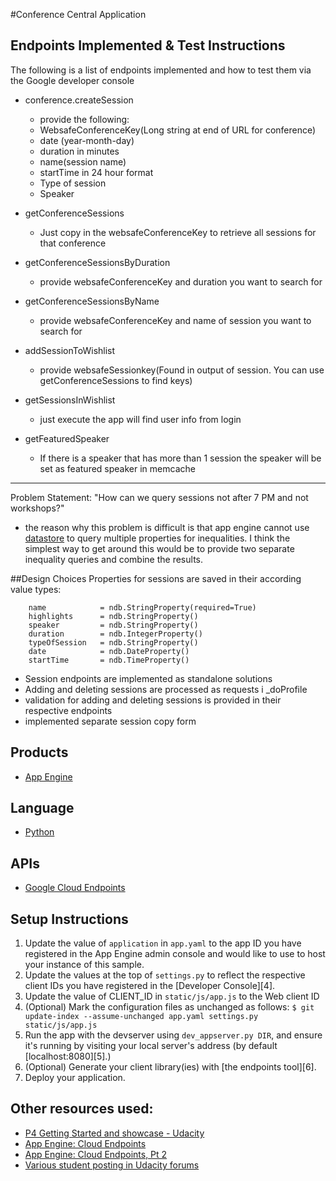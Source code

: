 #Conference Central Application

## Endpoints Implemented & Test Instructions

The following is a list of endpoints implemented and how to test them via the Google developer console

- conference.createSession
    - provide the following:
    - WebsafeConferenceKey(Long string at end of URL for conference)
    - date (year-month-day)
    - duration in minutes
    - name(session name)
    - startTime in 24 hour format
    - Type of session
    - Speaker

- getConferenceSessions
    - Just copy in the websafeConferenceKey to retrieve all sessions for that conference
- getConferenceSessionsByDuration
    - provide websafeConferenceKey and duration you want to search for
- getConferenceSessionsByName
    - provide websafeConferenceKey and name of session you want to search for
- addSessionToWishlist
    -  provide websafeSessionkey(Found in output of session. You can use getConferenceSessions to find keys)
- getSessionsInWishlist
    - just execute the app will find user info from login
- getFeaturedSpeaker
    - If there is a speaker that has more than 1 session the speaker will be set as featured speaker in memcache

----
Problem Statement: "How can we query sessions not after 7 PM and not workshops?"

- the reason why this problem is difficult is that app engine cannot use [datastore](https://cloud.google.com/appengine/docs/python/datastore/queries?hl=en) to query multiple properties for inequalities. I think the simplest way to get around this would be to provide two separate inequality queries and combine the results.

##Design Choices
Properties for sessions are saved in their according value types:

```
    name            = ndb.StringProperty(required=True)
    highlights      = ndb.StringProperty()
    speaker         = ndb.StringProperty()
    duration        = ndb.IntegerProperty()
    typeOfSession   = ndb.StringProperty()
    date            = ndb.DateProperty()
    startTime       = ndb.TimeProperty()

```
- Session endpoints are implemented as standalone solutions
- Adding and deleting sessions are processed as requests i _doProfile
- validation for adding and deleting sessions is provided in their respective endpoints
- implemented separate session copy form


## Products
- [App Engine](https://cloud.google.com/appengine/docs)

## Language
- [Python](https://www.python.org/)

## APIs
- [Google Cloud Endpoints](https://cloud.google.com/appengine/docs/python/endpoints/)

## Setup Instructions
1. Update the value of `application` in `app.yaml` to the app ID you
   have registered in the App Engine admin console and would like to use to host
   your instance of this sample.
1. Update the values at the top of `settings.py` to
   reflect the respective client IDs you have registered in the
   [Developer Console][4].
1. Update the value of CLIENT_ID in `static/js/app.js` to the Web client ID
1. (Optional) Mark the configuration files as unchanged as follows:
   `$ git update-index --assume-unchanged app.yaml settings.py static/js/app.js`
1. Run the app with the devserver using `dev_appserver.py DIR`, and ensure it's running by visiting your local server's address (by default [localhost:8080][5].)
1. (Optional) Generate your client library(ies) with [the endpoints tool][6].
1. Deploy your application.




## Other resources used:

- [P4 Getting Started and showcase - Udacity](https://www.youtube.com/watch?v=I4zukRZZ-z4)
- [App Engine: Cloud Endpoints](https://www.youtube.com/watch?v=uy0tP6_kWJ4)
- [App Engine: Cloud Endpoints, Pt 2](https://www.youtube.com/watch?v=9wNRUd9E1jM)
- [Various student posting in Udacity forums](https://discussions.udacity.com/c/nd004-p4-conference-organization-app)



